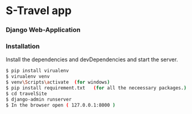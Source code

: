 # S-Travel app
### Django Web-Application ###

### Installation


Install the dependencies and devDependencies and start the server.

```sh
$ pip install virualenv
$ virualenv venv
$ venv\Scripts\activate  (for windows)
$ pip install requirement.txt   (for all the neceessary packages.)
$ cd travelSite
$ django-admin runserver
$ In the browser open ( 127.0.0.1:8000 )
```
